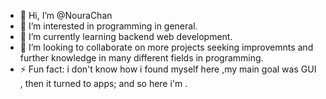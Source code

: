 - 👋 Hi, I’m @NouraChan
- 👀 I’m interested in programming in general.
- 🌱 I’m currently learning backend web development.
- 💞️ I’m looking to collaborate on more projects seeking improvemnts and further knowledge in many different fields in programming.
- ⚡ Fun fact: i don't know how i found myself here ,my main goal was GUI , then it turned to apps; and so here i'm .

<!---
NouraChan/NouraChan is a ✨ special ✨ repository because its `README.md` (this file) appears on your GitHub profile.
You can click the Preview link to take a look at your changes.
--->
